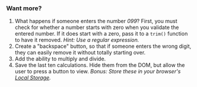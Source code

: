 ### Want more?

1. What happens if someone enters the number *099*? First, you must check for whether a number starts with zero when you validate the entered number. If it does start with a zero, pass it to a `trim()` function to have it removed. *Hint: Use a regular expression.*
1. Create a "backspace" button, so that if someone enters the wrong digit, they can easily remove it without totally starting over.
1. Add the ability to multiply and divide. 
1. Save the last ten calculations. Hide them from the DOM, but allow the user to press a button to view. *Bonus: Store these in your browser's [Local Storage](http://www.smashingmagazine.com/2010/10/11/local-storage-and-how-to-use-it/).*